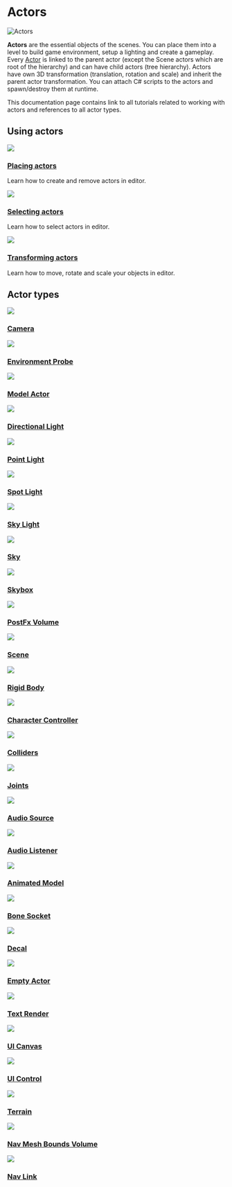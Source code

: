 # Actors

![Actors](media/actors.png)

**Actors** are the essential objects of the scenes. You can place them into a level to build game environment, setup a lighting and create a gameplay. Every [Actor](https://docs.flaxengine.com/api/FlaxEngine.Actor.html) is linked to the parent actor (except the Scene actors which are root of the hierarchy) and can have child actors (tree hierarchy). Actors have own 3D transformation (translation, rotation and scale) and inherit the parent actor transformation. You can attach C# scripts to the actors and spawn/destroy them at runtime.

This documentation page contains link to all tutorials related to working with actors and references to all actor types.

## Using actors

<div class="frontpage">

<div class="frontpage-section">
<a href="placing-actors.md"><img src="media/placing-actors-icon.jpg"></a>
<h3><a href="placing-actors.md">Placing actors</a></h3>
<p>Learn how to create and remove actors in editor.</p>
</div>

<div class="frontpage-section">
<a href="selecting-actors.md"><img src="media/selecting-actors-icon.jpg"></a>
<h3><a href="selecting-actors.md">Selecting actors</a></h3>
<p>Learn how to select actors in editor.</p>
</div>

<div class="frontpage-section">
<a href="transforming-actors.md"><img src="media/transforming-actors-icon.jpg"></a>
<h3><a href="transforming-actors.md">Transforming actors</a></h3>
<p>Learn how to move, rotate and scale your objects in editor.</p>
</div>

</div>

## Actor types

<div class="frontpage">

<div class="frontpage-section">
<a href="../../graphics/cameras/index.md"><img src="../../graphics/cameras/media/icon.jpg"></a>
<h3><a href="../../graphics/cameras/index.md">Camera</a></h3>
</div>

<div class="frontpage-section">
<a href="../../graphics/lighting/reflections/env-probe.md"><img src="../../graphics/lighting/reflections/media/env-probe-icon.jpg"></a>
<h3><a href="../../graphics/lighting/reflections/env-probe.md">Environment Probe</a></h3>
</div>

<div class="frontpage-section">
<a href="../../graphics/models/model-actor.md"><img src="../../graphics/models/media/icon.jpg"></a>
<h3><a href="../../graphics/models/model-actor.md">Model Actor</a></h3>
</div>

<div class="frontpage-section">
<a href="../../graphics/lighting/light-types/directional-light.md"><img src="../../graphics/lighting/light-types/media/directional-light-icon.jpg"></a>
<h3><a href="../../graphics/lighting/light-types/directional-light.md">Directional Light</a></h3>
</div>

<div class="frontpage-section">
<a href="../../graphics/lighting/light-types/point-light.md"><img src="../../graphics/lighting/light-types/media/point-light-icon.jpg"></a>
<h3><a href="../../graphics/lighting/light-types/point-light.md">Point Light</a></h3>
</div>

<div class="frontpage-section">
<a href="../../graphics/lighting/light-types/spot-light.md"><img src="../../graphics/lighting/light-types/media/spot-light-icon.jpg"></a>
<h3><a href="../../graphics/lighting/light-types/spot-light.md">Spot Light</a></h3>
</div>

<div class="frontpage-section">
<a href="../../graphics/lighting/light-types/sky-light.md"><img src="../../graphics/lighting/light-types/media/sky-light-icon.jpg"></a>
<h3><a href="../../graphics/lighting/light-types/sky-light.md">Sky Light</a></h3>
</div>

<div class="frontpage-section">
<a href="../../graphics/lighting/sky-skybox/sky.md"><img src="../../graphics/lighting/sky-skybox/media/sky-icon.jpg"></a>
<h3><a href="../../graphics/lighting/sky-skybox/sky.md">Sky</a></h3>
</div>

<div class="frontpage-section">
<a href="../../graphics/lighting/sky-skybox/skybox.md"><img src="../../graphics/lighting/sky-skybox/media/skybox-icon.jpg"></a>
<h3><a href="../../graphics/lighting/sky-skybox/skybox.md">Skybox</a></h3>
</div>

<div class="frontpage-section">
<a href="../../graphics/post-effects/post-fx-volumes.md"><img src="../../graphics/post-effects/media/post-fx-volumes-icon.jpg"></a>
<h3><a href="../../graphics/post-effects/post-fx-volumes.md">PostFx Volume</a></h3>
</div>

<div class="frontpage-section">
<a href="index.md"><img src="media/icon.jpg"></a>
<h3><a href="index.md">Scene</a></h3>
</div>

<div class="frontpage-section">
<a href="../../physics/rigid-bodies.md"><img src="../../physics/media/icon.jpg"></a>
<h3><a href="../../physics/rigid-bodies.md">Rigid Body</a></h3>
</div>

<div class="frontpage-section">
<a href="../../physics/character-controller.md"><img src="../../physics/media/character-controller-icon.jpg"></a>
<h3><a href="../../physics/character-controller.md">Character Controller</a></h3>
</div>

<div class="frontpage-section">
<a href="../../physics/colliders/index.md"><img src="../../physics/colliders/media/icon.jpg"></a>
<h3><a href="../../physics/colliders/index.md">Colliders</a></h3>
</div>

<div class="frontpage-section">
<a href="../../physics/joints/index.md"><img src="../../physics/joints/media/icon.jpg"></a>
<h3><a href="../../physics/joints/index.md">Joints</a></h3>
</div>

<div class="frontpage-section">
<a href="../../audio/audio-source.md"><img src="../../audio/media/autio-source-icon.jpg"></a>
<h3><a href="../../audio/audio-source.md">Audio Source</a></h3>
</div>

<div class="frontpage-section">
<a href="../../audio/audio-listener.md"><img src="../../audio/media/audio-listener-icon.jpg"></a>
<h3><a href="../../audio/audio-listener.md">Audio Listener</a></h3>
</div>

<div class="frontpage-section">
<a href="../../animation/animated-model.md"><img src="../../animation/media/animated-model-icon.jpg"></a>
<h3><a href="../../animation/animated-model.md">Animated Model</a></h3>
</div>

<div class="frontpage-section">
<a href="../../animation/bone-socket.md"><img src="../../animation/media/bone-socket-icon.jpg"></a>
<h3><a href="../../animation/bone-socket.md">Bone Socket</a></h3>
</div>

<div class="frontpage-section">
<a href="../../graphics/decals/decal.md"><img src="../../graphics/decals/media/icon.jpg"></a>
<h3><a href="../../graphics/decals/decal.md">Decal</a></h3>
</div>

<div class="frontpage-section">
<a href="../../scripting/empty-actor.md"><img src="../../../media/dummy-icon.jpg"></a>
<h3><a href="../../scripting/empty-actor.md">Empty Actor</a></h3>
</div>

<div class="frontpage-section">
<a href="../../ui/text-render/index.md"><img src="../../ui/text-render/media/icon.jpg"></a>
<h3><a href="../../ui/text-render/index.md">Text Render</a></h3>
</div>

<div class="frontpage-section">
<a href="../../ui/canvas/index.md"><img src="../../ui/canvas/media/icon.jpg"></a>
<h3><a href="../../ui/canvas/index.md">UI Canvas</a></h3>
</div>

<div class="frontpage-section">
<a href="../../ui/control/index.md"><img src="../../ui/control/media/icon.jpg"></a>
<h3><a href="../../ui/control/index.md">UI Control</a></h3>
</div>

<div class="frontpage-section">
<a href="../../terrain/index.md"><img src="../../terrain/media/icon.jpg"></a>
<h3><a href="../../terrain/index.md">Terrain</a></h3>
</div>

<div class="frontpage-section">
<a href="../../navigation/nav-mesh-bounds-volume.md"><img src="../../navigation/media/nav-mesh-bounds-volume-icon.jpg"></a>
<h3><a href="../../navigation/nav-mesh-bounds-volume.md">Nav Mesh Bounds Volume</a></h3>
</div>

<div class="frontpage-section">
<a href="../../navigation/nav-link.md"><img src="../../navigation/media/nav-link-icon.jpg"></a>
<h3><a href="../../navigation/nav-link.md">Nav Link</a></h3>
</div>

</div>
